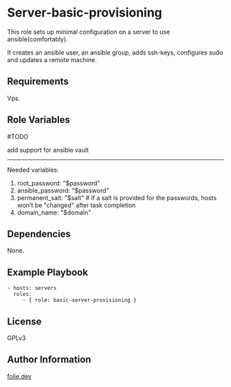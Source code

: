 Server-basic-provisioning
=========

This role sets up minimal configuration on a server to use ansible(comfortably).

It creates an ansible user, an ansible group, adds ssh-keys, configures sudo and updates a remote machine.

Requirements
------------

Vps.

Role Variables
--------------

#TODO

add support for ansible vault

----------------

Needed variables:

1. root_password: "$password"
2. ansible_password: "$password"
3. permanent_salt: "$salt" # if a salt is provided for the passwords, hosts won't be "changed" after task completion
4. domain_name: "$domain"


Dependencies
------------

None.

Example Playbook
----------------

    - hosts: servers
      roles:
         - { role: basic-server-provisioning }

License
-------

GPLv3

Author Information
------------------

[folie.dev](https://folie.dev)
